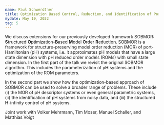 ```yaml
---
name: Paul Schwerdtner
title: Optimization Based Control, Reduction, and Identification of Port-Hamiltonian Systems
mydate: May 19, 2022
tag: 5
---
```

We discuss extensions for our previously developed framework SOBMOR: **S**tructured **O**ptimization-**B**ased **M**odel **O**rder **R**eduction. SOBMOR is a framework for structure-preserving model order reduction (MOR) of port-Hamiltonian (pH) systems, i.e. it approximates pH models that have a large state dimension with pH reduced order models (ROMs) with small state dimension. In the first part of the talk we revisit the original SOBMOR algorithm. This includes the parameterization of pH systems and the optimization of the ROM parameters.

In the second part we show how the optimization-based approach of SOBMOR can be used to solve a broader range
of problems. These include (i) the MOR of pH descriptor systems or even general parametric systems, (ii) the identification of pH systems from noisy data, and (iii) the structured H-infinity control of pH systems.

Joint work with Volker Mehrmann, Tim Moser, Manuel Schaller, and Matthias Voigt
